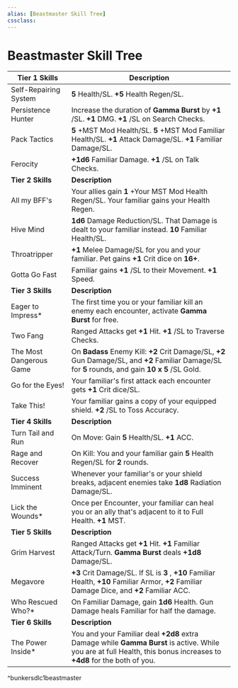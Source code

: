 ```yaml
---
alias: [Beastmaster Skill Tree]
cssclass: 
---
```

# Beastmaster Skill Tree

| __Tier 1 Skills__ | **Description** |
| --- | --- |
| Self-Repairing System | __5__ Health/SL. __+5__ Health Regen/SL. |
| Persistence Hunter | Increase the duration of __Gamma Burst__ by __+1__ /SL. __+1__ DMG. __+1__ /SL on Search Checks. |
| Pack Tactics | __5__ +MST Mod Health/SL. __5__ +MST Mod Familiar Health/SL. __+1__ Attack Damage/SL. __+1__ Familiar Damage/SL. |
| Ferocity | __+1d6__ Familiar Damage. __+1__ /SL on Talk Checks. |
| __Tier 2 Skills__ | **Description** |
| All my BFF's | Your allies gain __1__ +Your MST Mod Health Regen/SL. Your familiar gains your Health Regen. |
| Hive Mind | __1d6__ Damage Reduction/SL. That Damage is dealt to your familiar instead. __10__ Familiar Health/SL. |
| Throatripper | __+1__ Melee Damage/SL for you and your familiar. Pet gains __+1__ Crit dice on __16+__. |
| Gotta Go Fast | Familiar gains __+1__ /SL to their Movement. __+1__ Speed. |
| __Tier 3 Skills__ | **Description** |
| Eager to Impress\* | The first time you or your familiar kill an enemy each encounter, activate __Gamma Burst__ for free. |
| Two Fang | Ranged Attacks get __+1__ Hit. __+1__ /SL to Traverse Checks. |
| The Most Dangerous Game | On __Badass__ Enemy Kill: __+2__ Crit Damage/SL, __+2__ Gun Damage/SL, and __+2__ Familiar Damage/SL for __5__ rounds, and gain __10 x 5__ /SL Gold. |
| Go for the Eyes! | Your familiar's first attack each encounter gets __+1__ Crit dice/SL. |
| Take This! | Your familiar gains a copy of your equipped shield. __+2__ /SL to Toss Accuracy. |
| __Tier 4 Skills__ | **Description** |
| Turn Tail and Run | On Move: Gain __5__ Health/SL. __+1__ ACC. |
| Rage and Recover | On Kill: You and your familiar gain __5__ Health Regen/SL for __2__ rounds. |
| Success Imminent | Whenever your familiar's or your shield breaks, adjacent enemies take __1d8__ Radiation Damage/SL. |
| Lick the Wounds\* | Once per Encounter, your familiar can heal you or an ally that's adjacent to it to Full Health. __+1__ MST. |
| __Tier 5 Skills__ | **Description** |
| Grim Harvest | Ranged Attacks get __+1__ Hit. __+1__ Familiar Attack/Turn. __Gamma Burst__ deals __+1d8__ Damage/SL. |
| Megavore | __+3__ Crit Damage/SL. If SL is __3__ , __+10__ Familiar Health, __+10__ Familiar Armor, __+2__ Familiar Damage Dice, and __+2__ Familiar ACC. |
| Who Rescued Who?\* | On Familiar Damage, gain __1d6__ Health. Gun Damage heals Familiar for half the damage. |
| __Tier 6 Skills__ | **Description** |
| The Power Inside\* | You and your Familiar deal __+2d8__ extra Damage while __Gamma Burst__ is active. While you are at full Health, this bonus increases to __+4d8__ for the both of you. |
^bunkersdlc1beastmaster